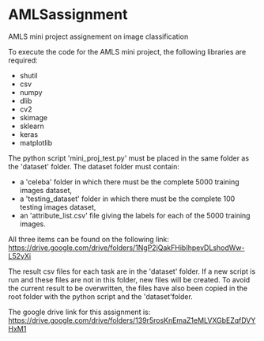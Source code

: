 # AMLSassignment
AMLS mini project assignement on image classification

To execute the code for the AMLS mini project, the following libraries are required:
- shutil
- csv
- numpy
- dlib
- cv2
- skimage
- sklearn
- keras
- matplotlib

The python script 'mini_proj_test.py' must be placed in the same folder as the 'dataset' folder.
The dataset folder must contain:  
- a 'celeba' folder in which there must be the complete 5000 training images dataset,
- a 'testing_dataset' folder in which there must be the complete 100 testing images dataset,
- an 'attribute_list.csv' file giving the labels for each of the 5000 training images.

All three items can be found on the following link:
https://drive.google.com/drive/folders/1NgP2jQakFHibIhpevDLshodWw-L52yXi

The result csv files for each task are in the 'dataset' folder. If a new script is run and these files are not in this folder, new files will be created.
To avoid the current result to be overwritten, the files have also been copied in the root folder with the python script and the 'dataset'folder.

The google drive link for this assignment is: 
https://drive.google.com/drive/folders/139r5rosKnEmaZ1eMLVXGbEZqfDVYHxM1
